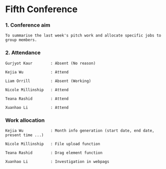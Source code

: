 # Fifth Conference

### 1. Conference aim

    To summarise the last week's pitch work and allocate specific jobs to group members.

### 2. Attendance

    Gurjyot Kaur        : Absent (No reason)

    Kejia Wu            : Attend

    Liam Orrill         : Absent (Working)

    Nicole Millinship   : Attend

    Teana Rashid        : Attend

    Xuanhao Li          : Attend

### Work allocation

    Kejia Wu            : Month info generation (start date, end date, present time ...)

    Nicole Millinship   : File upload function

    Teana Rashid        : Drag element function

    Xuanhao Li          : Investigation in webpags